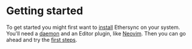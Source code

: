 # Getting started

To get started you might first want to [install](installation.md) Ethersync on your system. You'll need a [daemon](daemon.md) and an Editor plugin, like [Neovim](neovim.md). Then you can go ahead and try the [first steps](first-steps.md).
